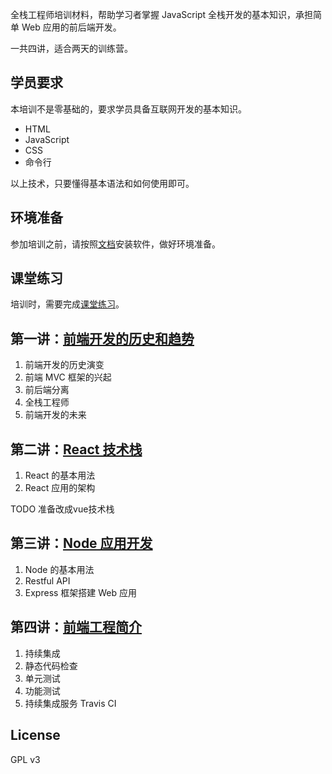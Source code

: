 全栈工程师培训材料，帮助学习者掌握 JavaScript 全栈开发的基本知识，承担简单 Web 应用的前后端开发。

一共四讲，适合两天的训练营。

## 学员要求

本培训不是零基础的，要求学员具备互联网开发的基本知识。

- HTML
- JavaScript
- CSS
- 命令行

以上技术，只要懂得基本语法和如何使用即可。

## 环境准备

参加培训之前，请按照[文档](docs/preparation.md)安装软件，做好环境准备。

## 课堂练习

培训时，需要完成[课堂练习](demos)。

## 第一讲：[前端开发的历史和趋势](./docs/history.md)

1. 前端开发的历史演变
2. 前端 MVC 框架的兴起
3. 前后端分离
4. 全栈工程师
5. 前端开发的未来

## 第二讲：[React 技术栈](./docs/react.md)

1. React 的基本用法
2. React 应用的架构

TODO 准备改成vue技术栈

## 第三讲：[Node 应用开发](./docs/node.md)

1. Node 的基本用法
2. Restful API
3. Express 框架搭建 Web 应用

## 第四讲：[前端工程简介](./docs/engineering.md)

1. 持续集成
1. 静态代码检查
1. 单元测试
1. 功能测试
1. 持续集成服务 Travis CI

## License

GPL v3
